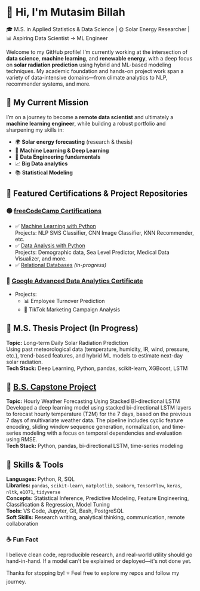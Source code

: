 # 👋 Hi, I'm Mutasim Billah

🎓 M.S. in Applied Statistics & Data Science | 🌞 Solar Energy Researcher | 📊 Aspiring Data Scientist → ML Engineer  

Welcome to my GitHub profile! I’m currently working at the intersection of **data science**, **machine learning**, and **renewable energy**, with a deep focus on **solar radiation prediction** using hybrid and ML-based modeling techniques. My academic foundation and hands-on project work span a variety of data-intensive domains—from climate analytics to NLP, recommender systems, and more.


## 🚀 My Current Mission

I’m on a journey to become a **remote data scientist** and ultimately a **machine learning engineer**, while building a robust portfolio and sharpening my skills in:

- 🌍 **Solar energy forecasting** (research & thesis)
- 🤖 **Machine Learning & Deep Learning**
- 🧹 **Data Engineering fundamentals**
- 📈 **Big Data analytics**
- 📚 **Statistical Modeling**


## 📁 Featured Certifications & Project Repositories

### 🟢 [freeCodeCamp Certifications](https://www.freecodecamp.org/)
- ✅ [Machine Learning with Python](https://github.com/mmbillah804/machine-learning-with-python-freecodecamp)  
  Projects: NLP SMS Classifier, CNN Image Classifier, KNN Recommender, etc.
- ✅ [Data Analysis with Python](https://github.com/mmbillah804/data-analysis-with-python-freecodecamp)  
  Projects: Demographic data, Sea Level Predictor, Medical Data Visualizer, and more.
- ✅ [Relational Databases](#) *(in-progress)*

### 📘 [Google Advanced Data Analytics Certificate](https://github.com/mmbillah804/google-advanced-data-analytics-coursera)
- Projects:  
  - 📊 Employee Turnover Prediction  
  - 📱 TikTok Marketing Campaign Analysis


## 📌 M.S. Thesis Project (In Progress)
**Topic:** Long-term Daily Solar Radiation Prediction  
Using past meteorological data (temperature, humidity, IR, wind, pressure, etc.), trend-based features, and hybrid ML models to estimate next-day solar radiation.  
**Tech Stack:** Deep Learning, Python, pandas, scikit-learn, XGBoost, LSTM

## 📌 [B.S. Capstone Project](https://github.com/mmbillah804/isrt-du/tree/main/bs-capstone-project)
**Topic:** Hourly Weather Forecasting Using Stacked Bi-directional LSTM  
Developed a deep learning model using stacked bi-directional LSTM layers to forecast hourly temperature (T2M) for the 7 days, based on the previous 7 days of multivariate weather data. The pipeline includes cyclic feature encoding, sliding window sequence generation, normalization, and time-series modeling with a focus on temporal dependencies and evaluation using RMSE.  
**Tech Stack:** Python, pandas, bi-directional LSTM, time-series modeling

## 🧠 Skills & Tools

**Languages:** Python, R, SQL  
**Libraries:** `pandas`, `scikit-learn`, `matplotlib`, `seaborn`, `TensorFlow`, `keras`, `nltk`, `e1071`, `tidyverse`  
**Concepts:** Statistical Inference, Predictive Modeling, Feature Engineering, Classification & Regression, Model Tuning  
**Tools:** VS Code, Jupyter, Git, Bash, PostgreSQL  
**Soft Skills:** Research writing, analytical thinking, communication, remote collaboration


### ☕ Fun Fact
I believe clean code, reproducible research, and real-world utility should go hand-in-hand. If a model can't be explained or deployed—it's not done yet.

Thanks for stopping by! ⭐ Feel free to explore my repos and follow my journey.
